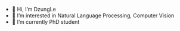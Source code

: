 - 👋 Hi, I’m DzungLe
- 👀 I’m interested in Natural Language Processing, Computer Vision
- 🌱 I’m currently PhD student

<!---
- 💞️ I’m looking to collaborate on ...
- 📫 How to reach me ...
dzunglt24/dzunglt24 is a ✨ special ✨ repository because its `README.md` (this file) appears on your GitHub profile.
You can click the Preview link to take a look at your changes.
--->
